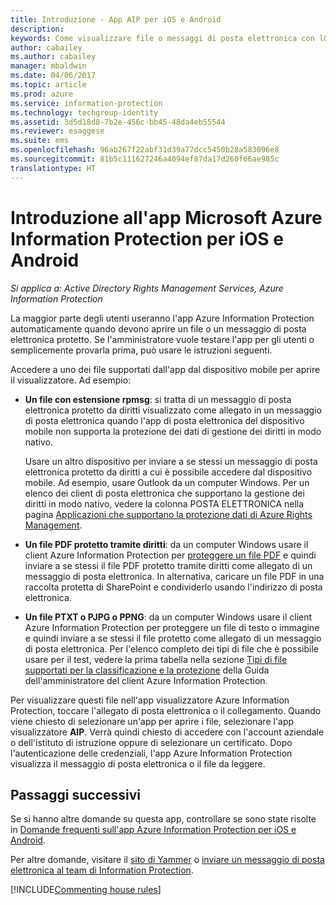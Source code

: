 ```yaml
---
title: Introduzione - App AIP per iOS e Android
description: 
keywords: Come visualizzare file o messaggi di posta elettronica con l&quot;app Azure Information Protection per iOS e Android
author: cabailey
ms.author: cabailey
manager: mbaldwin
ms.date: 04/06/2017
ms.topic: article
ms.prod: azure
ms.service: information-protection
ms.technology: techgroup-identity
ms.assetid: 3d5d18d8-7b2e-456c-bb45-48da4eb55544
ms.reviewer: esaggese
ms.suite: ems
ms.openlocfilehash: 96ab267f22abf31d39a77dcc5450b28a583096e8
ms.sourcegitcommit: 81b5c111627246a4094ef87da17d260f66ae985c
translationtype: HT
---
```

# <a name="get-started-with-the-microsoft-azure-information-protection-app-for-ios-and-android"></a>Introduzione all'app Microsoft Azure Information Protection per iOS e Android

*Si applica a: Active Directory Rights Management Services, Azure Information Protection*

La maggior parte degli utenti useranno l'app Azure Information Protection automaticamente quando devono aprire un file o un messaggio di posta elettronica protetto. Se l'amministratore vuole testare l'app per gli utenti o semplicemente provarla prima, può usare le istruzioni seguenti.

Accedere a uno dei file supportati dall'app dal dispositivo mobile per aprire il visualizzatore. Ad esempio:

- **Un file con estensione rpmsg**: si tratta di un messaggio di posta elettronica protetto da diritti visualizzato come allegato in un messaggio di posta elettronica quando l'app di posta elettronica del dispositivo mobile non supporta la protezione dei dati di gestione dei diritti in modo nativo. 
    
    Usare un altro dispositivo per inviare a se stessi un messaggio di posta elettronica protetto da diritti a cui è possibile accedere dal dispositivo mobile. Ad esempio, usare Outlook da un computer Windows. Per un elenco dei client di posta elettronica che supportano la gestione dei diritti in modo nativo, vedere la colonna POSTA ELETTRONICA nella pagina [Applicazioni che supportano la protezione dati di Azure Rights Management](../get-started/requirements-applications.md).

- **Un file PDF protetto tramite diritti**: da un computer Windows usare il client Azure Information Protection per [proteggere un file PDF](client-classify-protect.md) e quindi inviare a se stessi il file PDF protetto tramite diritti come allegato di un messaggio di posta elettronica. In alternativa, caricare un file PDF in una raccolta protetta di SharePoint e condividerlo usando l'indirizzo di posta elettronica.

- **Un file PTXT o PJPG o PPNG**: da un computer Windows usare il client Azure Information Protection per proteggere un file di testo o immagine e quindi inviare a se stessi il file protetto come allegato di un messaggio di posta elettronica. Per l'elenco completo dei tipi di file che è possibile usare per il test, vedere la prima tabella nella sezione [Tipi di file supportati per la classificazione e la protezione](client-admin-guide-file-types.md#supported-file-types-for-classification-and-protection) della Guida dell'amministratore del client Azure Information Protection. 

Per visualizzare questi file nell'app visualizzatore Azure Information Protection, toccare l'allegato di posta elettronica o il collegamento. Quando viene chiesto di selezionare un'app per aprire i file, selezionare l'app visualizzatore **AIP**. Verrà quindi chiesto di accedere con l'account aziendale o dell'istituto di istruzione oppure di selezionare un certificato. Dopo l'autenticazione delle credenziali, l'app Azure Information Protection visualizza il messaggio di posta elettronica o il file da leggere.

## <a name="next-steps"></a>Passaggi successivi

Se si hanno altre domande su questa app, controllare se sono state risolte in [Domande frequenti sull'app Azure Information Protection per iOS e Android](mobile-app-faq.md). 

Per altre domande, visitare il [sito di Yammer](https://www.yammer.com/AskIPTeam) o [inviare un messaggio di posta elettronica al team di Information Protection](mailto:askIPteam@microsoft.com?subject=Question%20about%20Azure%20Information%20Protection%20app).

[!INCLUDE[Commenting house rules](../includes/houserules.md)]